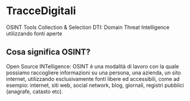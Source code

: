 # TracceDigitali
OSINT Tools Collection & Selection
DTI: Domain Threat Intelligence utilizzando fonti aperte

## Cosa significa OSINT?

Open Source INTelligence: OSINT è una modalità di lavoro con la quale possiamo raccogliere informazioni su una persona, una azienda, un sito internet, utilizzando esclusivamente fonti libere ed accessibili, come ad esempio: internet, siti web, social network, blog, giornali, registri pubblici (anagrafe, catasto etc).
